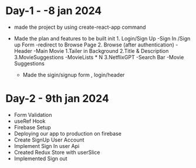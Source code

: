 # Day-1 - -8 jan 2024
- made the project by using create-react-app command
- Made the plan and features to be built init
                1. Login/Sign Up
                    -Sign In /Sign up Form
                    -redirect to Browse Page
                2. Browse (after authentication)
                    -Header
                    -Main Movie
                        1.Tailer in Background
                        2.Title & Description
                        3.MovieSuggestions
                            -MovieLists * N
                3.NetflixGPT
                      -Search Bar
                      -Movie Suggestions

  - Made the sigin/signup form , login/header
 
# Day-2 - 9th jan 2024
- Form Validation
- useRef Hook
- Firebase Setup
- Deploying our app to production on firebase
- Create SignUp User Account
- Implement Sign In user Api
- Created Redux Store with userSlice
- Implemented Sign out
